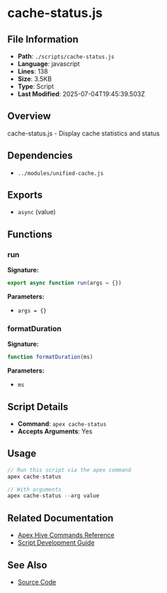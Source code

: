 # cache-status.js

## File Information

- **Path**: `./scripts/cache-status.js`
- **Language**: javascript
- **Lines**: 138
- **Size**: 3.5KB
- **Type**: Script
- **Last Modified**: 2025-07-04T19:45:39.503Z

## Overview

cache-status.js - Display cache statistics and status

## Dependencies

- `../modules/unified-cache.js`

## Exports

- `async` (value)

## Functions

### run

**Signature:**
```javascript
export async function run(args = {})
```

**Parameters:**
- `args = {}`

### formatDuration

**Signature:**
```javascript
function formatDuration(ms)
```

**Parameters:**
- `ms`

## Script Details

- **Command**: `apex cache-status`
- **Accepts Arguments**: Yes

## Usage

```javascript
// Run this script via the apex command
apex cache-status

// With arguments
apex cache-status --arg value
```

## Related Documentation

- [Apex Hive Commands Reference](../architecture/reference/commands/)
- [Script Development Guide](../development/scripts/)

## See Also

- [Source Code](./scripts/cache-status.js)
